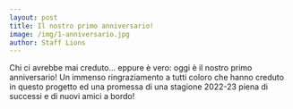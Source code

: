 ```yaml
--- 
layout: post
title: Il nostro primo anniversario!
image: /img/1-anniversario.jpg
author: Staff Lions
---
```


Chi ci avrebbe mai creduto... eppure è vero: oggi è il nostro primo anniversario!
Un immenso ringraziamento a tutti coloro che hanno creduto in questo progetto ed una promessa di una stagione 2022-23 piena di successi e di nuovi amici a bordo!
